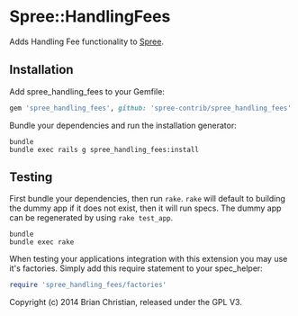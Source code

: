 Spree::HandlingFees
=================

Adds Handling Fee functionality to [Spree](http://github.com/spree/spree).

Installation
------------

Add spree_handling_fees to your Gemfile:

```ruby
gem 'spree_handling_fees', github: 'spree-contrib/spree_handling_fees'
```

Bundle your dependencies and run the installation generator:

```shell
bundle
bundle exec rails g spree_handling_fees:install
```

Testing
-------

First bundle your dependencies, then run `rake`. `rake` will default to building the dummy app if it does not exist, then it will run specs. The dummy app can be regenerated by using `rake test_app`.

```shell
bundle
bundle exec rake
```

When testing your applications integration with this extension you may use it's factories.
Simply add this require statement to your spec_helper:

```ruby
require 'spree_handling_fees/factories'
```

Copyright (c) 2014 Brian Christian, released under the GPL V3.
